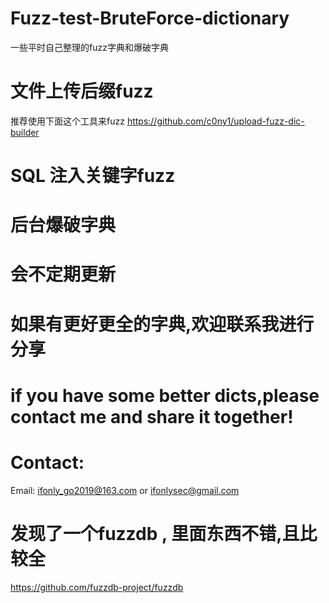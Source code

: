 # Fuzz-test-BruteForce-dictionary
一些平时自己整理的fuzz字典和爆破字典
# 文件上传后缀fuzz
推荐使用下面这个工具来fuzz
https://github.com/c0ny1/upload-fuzz-dic-builder

# SQL 注入关键字fuzz
# 后台爆破字典
# 会不定期更新
# 如果有更好更全的字典,欢迎联系我进行分享
# if you have some better dicts,please contact me and share it together!
# Contact: 
Email: ifonly_go2019@163.com or ifonlysec@gmail.com
# 发现了一个fuzzdb , 里面东西不错,且比较全
https://github.com/fuzzdb-project/fuzzdb
